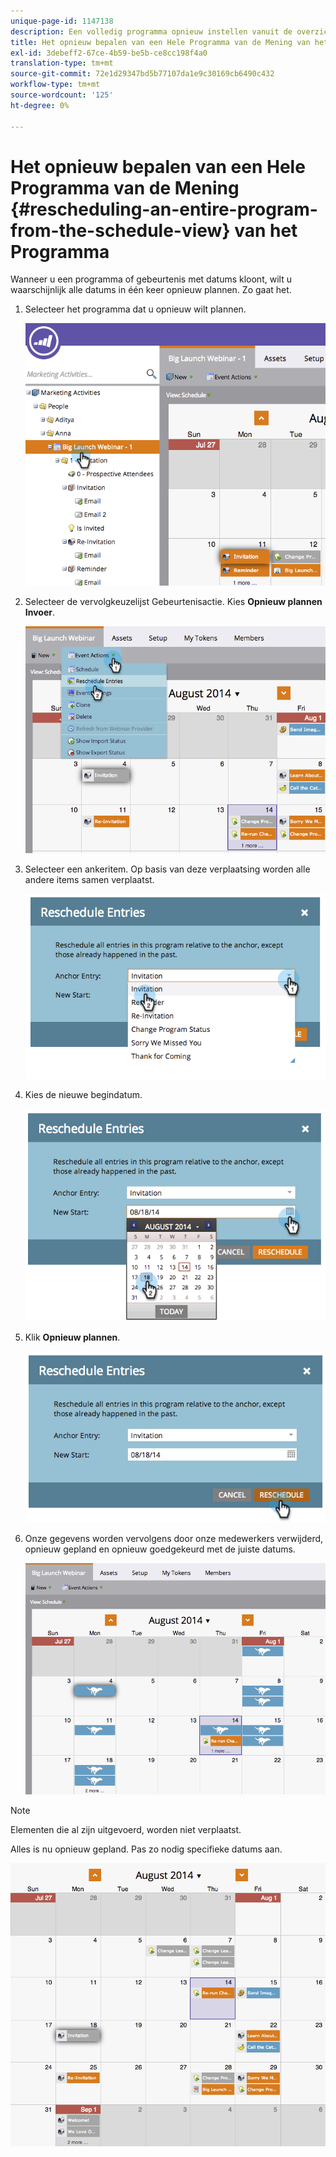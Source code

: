 ```yaml
---
unique-page-id: 1147138
description: Een volledig programma opnieuw instellen vanuit de overzichtsweergave - Marketo-documenten - Productdocumentatie
title: Het opnieuw bepalen van een Hele Programma van de Mening van het Programma
exl-id: 3debeff2-67ce-4b59-be5b-ce8cc198f4a0
translation-type: tm+mt
source-git-commit: 72e1d29347bd5b77107da1e9c30169cb6490c432
workflow-type: tm+mt
source-wordcount: '125'
ht-degree: 0%

---
```


# Het opnieuw bepalen van een Hele Programma van de Mening {#rescheduling-an-entire-program-from-the-schedule-view} van het Programma

Wanneer u een programma of gebeurtenis met datums kloont, wilt u waarschijnlijk alle datums in één keer opnieuw plannen. Zo gaat het.

1. Selecteer het programma dat u opnieuw wilt plannen.

   ![](assets/image2014-9-23-15-3a15-3a18.png)

1. Selecteer de vervolgkeuzelijst Gebeurtenisactie. Kies **Opnieuw plannen Invoer**.

   ![](assets/image2014-9-23-15-3a15-3a53.png)

1. Selecteer een ankeritem. Op basis van deze verplaatsing worden alle andere items samen verplaatst.

   ![](assets/image2014-9-23-15-3a18-3a23.png)

1. Kies de nieuwe begindatum.

   ![](assets/image2014-9-23-15-3a18-3a37.png)

1. Klik **Opnieuw plannen**.

   ![](assets/image2014-9-23-15-3a18-3a54.png)

1. Onze gegevens worden vervolgens door onze medewerkers verwijderd, opnieuw gepland en opnieuw goedgekeurd met de juiste datums.

   ![](assets/image2014-9-23-15-3a19-3a1.png)

>[!NOTE]
>
>Elementen die al zijn uitgevoerd, worden niet verplaatst.

Alles is nu opnieuw gepland. Pas zo nodig specifieke datums aan.

![](assets/image2014-9-23-15-3a19-3a58.png)

